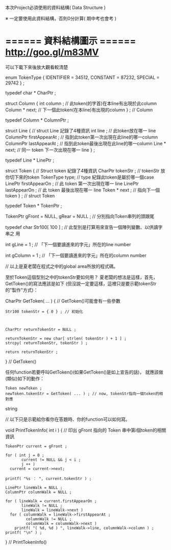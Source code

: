 
本次Project必須使用的資料結構( Data Structure )

※ 一定要使用此資料結構，否則0分計算( 期中考也會考 )


====== 資料結構圖示 ======
http://goo.gl/m83MV
==========================

可以下載下來後放大觀看較清楚


  enum TokenType { IDENTIFIER = 34512, CONSTANT = 87232, SPECIAL = 29742 } ;

  typedef char * CharPtr ;

  struct Column {
    int column ;                  // 此token(的字首)在本line有出現於此column
    Column * next;                // 下一個此token(在本line)有出現的column
  } ; // Column

  typedef Column * ColumnPtr ;

  struct Line {                   // struct Line 記錄了4種資訊
    int line ;                    // 此token放在哪一 line
    ColumnPtr firstAppearAt ;     // 指到此token第一次出現在此line的哪一column
    ColumnPtr lastAppearAt ;      // 指到此token最後出現在此line的哪一column
    Line *  next;                 // 同一 token 下一次出現在哪一 line
  } ;

  typedef Line * LinePtr ;

  struct Token {                  // Struct token 紀錄了4種資訊
    CharPtr tokenStr ;            // tokenStr 放你切下來的token
    TokenType type;               // type 紀錄此token是屬於哪一個case
    LinePtr firstAppearOn ;       // 此 token 第一次出現在哪一 line
    LinePtr lastAppearOn ;        // 此 token 最後出現在哪一 line
    Token * next ;                // 指向下一個token
  } ; // struct Token


  typedef Token * TokenPtr ;

  TokenPtr gFront = NULL, gRear = NULL ;  // 分別指向Token串列的頭跟尾

  typedef char Str100[ 100 ] ; // 此型別是打算用來宣告一個陣列變數、以供讀字串之
  用

  int gLine = 1 ;              // 「下一個要讀進來的字元」所在的line number

  int gColumn = 1 ;            // 「下一個要讀進來的字元」所在的column number

  // 以上是夏老闆在程式之中的global area所放的程式碼。

  至於Token這個型別之中的tokenStr要如何用？
  夏老闆的想法是這樣，首先，GetToken()的寫法應該是如下
  (但沒說一定要這樣，這裡只是要示範tokenStr的"製作"方式)：

  CharPtr GetToken( ... ) { // GetToken()可能會有一些參數

    Str100 tokenStr = { 0 } ; // 初始化



    CharPtr returnTokenStr = NULL ;

    returnTokenStr = new char[ strlen( tokenStr ) + 1 ] ;
    strcpy( returnTokenStr, tokenStr ) ;

    return returnTokenStr ;

  } // GetToken()

  任何function若要呼叫GetToken()(如果GetToken()是如上宣告的話)，
  就應該做(類似)如下的動作：

    Token newToken ;
    newToken.tokenStr = GetToken( ... ) ; // now, tokenStr指向一個token的相對應
  string

  // 以下只是示範給你看你在答題時、你的function可以如何寫。

  void PrintTokenInfo( int i ) {
  // 印出 gFront 指向的 Token 串中第i個token的相關資訊

    TokenPtr current = gFront ;

    for ( int j = 0 ;
           current != NULL && j < i ;
           j ++ )
      current = current->next;

    printf( "%s ： ", current.tokenStr ) ;

    LinePtr lineWalk = NULL ;
    ColumnPtr columnWalk = NULL ;

    for ( lineWalk = current.firstAppearOn ;
           lineWalk != NULL ;
           lineWalk = lineWalk->next )
      for ( columnWalk = lineWalk->firstAppearAt ;
             columnWalk != NULL ;
             columnWalk = columnWalk->next )
        printf( "( %d, %d ) ", lineWalk->line, columnWalk->column ) ;
    printf( "\n" ) ;
  } // PrintTokenInfo()
